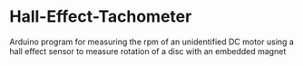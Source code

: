 # Hall-Effect-Tachometer
Arduino program for measuring the rpm of an unidentified DC motor using a hall effect sensor to measure rotation of a disc with an embedded magnet
